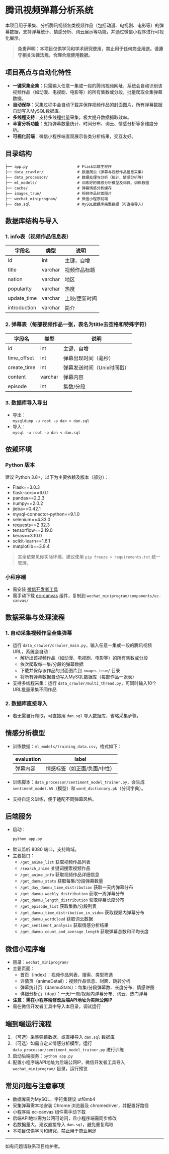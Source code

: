 # 腾讯视频弹幕分析系统

本项目用于采集、分析腾讯视频各类视频作品（包括动漫、电视剧、电影等）的弹幕数据，支持弹幕统计、情感分析、词云展示等功能，并通过微信小程序进行可视化展示。

> **免责声明：本项目仅供学习和学术研究使用，禁止用于任何商业用途。请遵守相关法律法规，合理合规使用数据。**

## 项目亮点与自动化特性

- **一键采集全集**：只需输入任意一集或一段的腾讯视频网址，系统会自动识别该视频作品（如动漫、电视剧、电影等）的所有集数或分段，批量爬取全集弹幕数据。
- **自动保存**：采集过程中会自动下载并保存视频作品的封面图片，所有弹幕数据自动写入MySQL数据库。
- **多线程支持**：支持多线程批量采集，极大提升数据抓取效率。
- **丰富分析功能**：支持弹幕数量统计、时间分布、词云、情感分析等多维度分析。
- **可视化前端**：微信小程序端直观展示各类分析结果，交互友好。

## 目录结构

```
├── app.py                      # Flask后端主程序
├── data_crawler/               # 数据爬虫（弹幕与视频作品信息采集）
├── data_processor/             # 数据处理与分析（统计、情感分析等）
├── ml_models/                  # 训练好的情感分析模型及词典、训练数据
├── cache/                      # 弹幕情感分析缓存
├── images_true/                # 视频作品封面图片
├── wechat_miniprogram/         # 微信小程序前端
├── dan.sql                     # MySQL数据库完整数据（可直接导入）
```

## 数据库结构与导入

### 1. info表（视频作品信息表）

| 字段名         | 类型         | 说明         |
| -------------- | ------------ | ------------ |
| id             | int          | 主键，自增   |
| title          | varchar      | 视频作品标题 |
| nation         | varchar      | 地区         |
| popularity     | varchar      | 热度         |
| update_time    | varchar      | 上映/更新时间|
| introduction   | varchar      | 简介         |

### 2. 弹幕表（每部视频作品一张，表名为title去空格和特殊字符）

| 字段名         | 类型         | 说明         |
| -------------- | ------------ | ------------ |
| id             | int          | 主键，自增   |
| time_offset    | int          | 弹幕出现时间（毫秒）|
| create_time    | int          | 弹幕发送时间（Unix时间戳）|
| content        | varchar      | 弹幕内容     |
| episode        | int          | 集数/分段    |

### 3. 数据库导入导出

- 导出：  
  `mysqldump -u root -p dan > dan.sql`
- 导入：  
  `mysql -u root -p dan < dan.sql`

## 依赖环境

### Python 版本

建议 Python 3.8+，以下为主要依赖及版本（部分）：

- Flask==3.0.3
- flask-cors==6.0.1
- pandas==2.2.3
- numpy==2.0.2
- jieba==0.42.1
- mysql-connector-python==9.1.0
- selenium==4.33.0
- requests==2.32.3
- tensorflow==2.19.0
- keras==3.10.0
- scikit-learn==1.6.1
- matplotlib==3.9.4

> 其余依赖见你实际环境，建议使用 `pip freeze > requirements.txt` 统一管理。

### 小程序端

- 需安装 [微信开发者工具](https://developers.weixin.qq.com/miniprogram/dev/devtools/download.html)
- 需手动下载 [ec-canvas](https://github.com/ecomfe/echarts-for-weixin) 组件，复制到 `wechat_miniprogram/components/ec-canvas/`

## 数据采集与处理流程

### 1. 自动采集视频作品全集弹幕

- 运行 `data_crawler/crawler_main.py`，输入任意一集或一段的腾讯视频URL，系统会自动：
  - 解析出该视频作品（如动漫、电视剧、电影等）的所有集数或分段
  - 依次爬取每一集/分段的弹幕数据
  - 下载并保存该作品的封面图片到 `images_true/` 目录
  - 将所有弹幕数据自动写入MySQL数据库（每部作品一张表）
- 支持多线程采集：运行 `data_crawler/multi_thread.py`，可同时输入10个URL批量采集不同作品

### 2. 数据库直接导入

- 若无需自行爬取，可直接用 `dan.sql` 导入数据库，省略采集步骤。

## 情感分析模型

- 训练数据：`ml_models/training_data.csv`，格式如下：

  | evaluation | label |
  | ---------- | ----- |
  | 弹幕内容   | 情感标签（如正面/负面/中性） |

- 训练脚本：`data_processor/sentiment_model_trainer.py`，会生成 `sentiment_model.h5`（模型）和 `word_dictionary.pk`（分词字典）。
- 支持自定义训练，便于适配不同弹幕风格。

## 后端服务

- 启动：
  ```bash
  python app.py
  ```
- 默认监听 8080 端口，支持跨域。
- 主要接口：
  - `/get_anime_list` 获取视频作品列表
  - `/search_anime` 关键词搜索视频作品
  - `/get_anime_info` 获取视频作品详细信息
  - `/get_danmu_stats` 获取每集/分段弹幕数量
  - `/get_day_danmu_time_distribution` 获取一天内弹幕分布
  - `/get_danmu_weekly_distribution` 获取一周弹幕分布
  - `/get_danmu_length_distribution` 获取弹幕长度分布
  - `/get_episode_list` 获取集数/分段列表
  - `/get_danmu_time_distribution_in_video` 获取视频内弹幕分布
  - `/get_danmu_wordcloud` 获取词云数据
  - `/get_sentiment_analysis` 获取情感分析结果
  - `/get_danmu_count_and_average_length` 获取弹幕总数和平均长度

## 微信小程序端

- 目录：`wechat_miniprogram/`
- 主要页面：
  - 首页（index）：视频作品列表、搜索、类型筛选
  - 详情页（animeDetail）：视频作品信息、封面、跳转分析
  - 弹幕统计页（danmuStats）：每集/分段弹幕数、长度分布、情感饼图
  - 详细分析页（day）：一天/一周/视频内弹幕分布、词云、热门弹幕
- **注意：需在小程序端修改后端API地址为实际公网IP**
- 需在微信开发者工具中导入本目录，调试运行

## 端到端运行流程

1. （可选）采集弹幕数据，或直接导入 `dan.sql` 数据库
2. （可选）如需自定义情感分析模型，运行 `data_processor/sentiment_model_trainer.py` 进行训练
3. 启动后端服务：`python app.py`
4. 配置小程序端API地址为后端公网IP，微信开发者工具导入 `wechat_miniprogram/` 目录，运行预览

## 常见问题与注意事项

- 数据库需为MySQL，字符集建议 utf8mb4
- 采集弹幕需本地安装 Chrome 浏览器及 chromedriver，并配置好路径
- 小程序端 ec-canvas 组件需手动下载
- 后端API地址需为公网可访问，且小程序端需同步修改
- 若数据量大，建议直接导入 `dan.sql`，避免重复爬取
- 本项目仅供学习和研究，禁止用于商业用途

---

如有问题请联系项目维护者。 